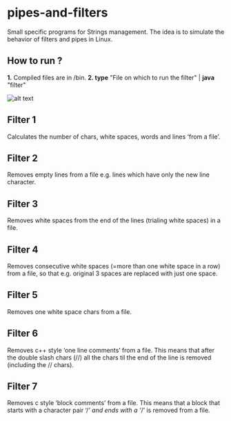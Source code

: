 # pipes-and-filters

Small specific programs for Strings management.
The idea is to simulate the behavior of filters and pipes in Linux.

## How to run ?
**1.** Compiled files are in /bin.
**2. type** "File on which to run the filter" | **java** "filter"

![alt text](https://github.com/fytta/pipes-and-filters/blob/master/Untitled.png?raw=true)

## Filter 1
Calculates the number of chars, white spaces, words and lines ‘from a file’.

## Filter 2
Removes empty lines from a file e.g. lines which have only the new line character.

## Filter 3
Removes white spaces from the end of the lines (trialing white spaces) in a file.

## Filter 4
Removes consecutive white spaces (=more than one white space in a row) from a file,
so that e.g. original 3 spaces are replaced with just one space.

## Filter 5
Removes one white space chars from a file.

## Filter 6
Removes c++ style ‘one line comments’ from a file. This means that after the double
slash chars (//) all the chars til the end of the line is removed (including the // chars).

## Filter 7
Removes c style ‘block comments’ from a file. This means that a block that starts with a
character pair ‘/*’ and ends with a ‘*/’ is removed from a file.
